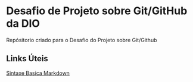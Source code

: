 # Desafio de Projeto sobre Git/GitHub da DIO
Repósitorio criado para o Desafio do Projeto sobre Git/Github

## Links Úteis
[Sintaxe Basica Markdown](https://www.markdownguide.org/basic-syntax/)
